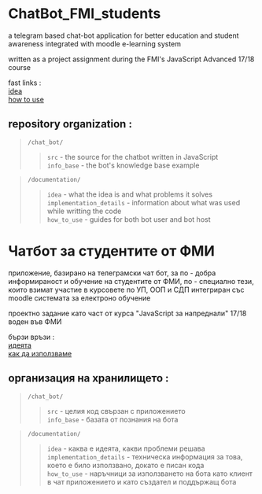 # ChatBot_FMI_students

a telegram based chat-bot application for better education and student awareness
integrated with moodle e-learning system

written as a project assignment during the FMI's JavaScript Advanced 17/18 course

fast links :<br/>
  [idea](https://github.com/IvanFilipov/ChatBot_FMI_students/tree/master/documentation/idea/en_idea.txt)<br/>
  [how to use](https://github.com/IvanFilipov/ChatBot_FMI_students/tree/master/documentation/how_to_use)<br/>

## repository organization : 

   > `/chat_bot/`<br/>
   >> `src` - the source for the chatbot written in JavaScript<br/>
   >> `info_base` - the bot's knowledge base example<br/>
                  
   > `/documentation/`<br />
   >> `idea` - what the idea is and what problems it solves<br />
   >> `implementation_details` - information about what was used while writting the code<br />
   >> `how_to_use` - guides for both bot user and bot host<br />
                      

# Чатбот за студентите от ФМИ

приложение, базирано на телеграмски чат бот, за по - добра информираност и обучение на студентите от ФМИ,
по - специално тези, които взимат участие в курсовете по УП, ООП и СДП
интегриран със moodle системата за електроно обучение

проектно задание като част от курса "JavaScript за напреднали" 17/18 воден във ФМИ

бързи връзи :<br/>
  [идеята](https://github.com/IvanFilipov/ChatBot_FMI_students/tree/master/documentation/idea/бг_идея.txt)<br/>
  [как да използваме](https://github.com/IvanFilipov/ChatBot_FMI_students/tree/master/documentation/how_to_use)

## организация на хранилището : 

   > `/chat_bot/`<br />
   >> `src` - целия код свързан с приложението<br />
   >> `info_base` - базата от познания на бота<br />
                  
   > `/documentation/` 
   >> `idea` - каква е идеята, какви проблеми решава<br />
   >> `implementation_details` - техническа информация за това, което е било използвано, докато е писан кода<br />
   >> `how_to_use` - наръчници за използването на бота като клиент в чат приложението и като създател и поддържащ бота<br />
